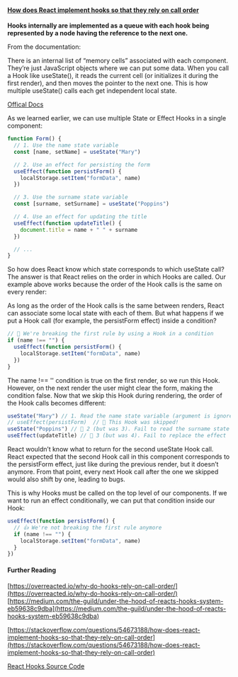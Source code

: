 #### [How does React implement hooks so that they rely on call order](https://stackoverflow.com/questions/54673188/how-does-react-implement-hooks-so-that-they-rely-on-call-order)

**Hooks internally are implemented as a queue with each hook being represented by a node having the reference to the next one.**

From the documentation:

There is an internal list of “memory cells” associated with each component. They’re just JavaScript objects where we can put some data. When you call a Hook like useState(), it reads the current cell (or initializes it during the first render), and then moves the pointer to the next one. This is how multiple useState() calls each get independent local state.

[Offical Docs](https://reactjs.org/docs/hooks-rules.html#explanation)

As we learned earlier, we can use multiple State or Effect Hooks in a single component:

```js
function Form() {
  // 1. Use the name state variable
  const [name, setName] = useState("Mary")

  // 2. Use an effect for persisting the form
  useEffect(function persistForm() {
    localStorage.setItem("formData", name)
  })

  // 3. Use the surname state variable
  const [surname, setSurname] = useState("Poppins")

  // 4. Use an effect for updating the title
  useEffect(function updateTitle() {
    document.title = name + " " + surname
  })

  // ...
}
```

So how does React know which state corresponds to which useState call? The answer is that React relies on the order in which Hooks are called. Our example above works because the order of the Hook calls is the same on every render:

As long as the order of the Hook calls is the same between renders, React can associate some local state with each of them. But what happens if we put a Hook call (for example, the persistForm effect) inside a condition?

```js
// 🔴 We're breaking the first rule by using a Hook in a condition
if (name !== "") {
  useEffect(function persistForm() {
    localStorage.setItem("formData", name)
  })
}
```

The name !== '' condition is true on the first render, so we run this Hook. However, on the next render the user might clear the form, making the condition false. Now that we skip this Hook during rendering, the order of the Hook calls becomes different:

```js
useState("Mary") // 1. Read the name state variable (argument is ignored)
// useEffect(persistForm)  // 🔴 This Hook was skipped!
useState("Poppins") // 🔴 2 (but was 3). Fail to read the surname state variable
useEffect(updateTitle) // 🔴 3 (but was 4). Fail to replace the effect
```

React wouldn’t know what to return for the second useState Hook call. React expected that the second Hook call in this component corresponds to the persistForm effect, just like during the previous render, but it doesn’t anymore. From that point, every next Hook call after the one we skipped would also shift by one, leading to bugs.

This is why Hooks must be called on the top level of our components. If we want to run an effect conditionally, we can put that condition inside our Hook:

```js
useEffect(function persistForm() {
  // 👍 We're not breaking the first rule anymore
  if (name !== "") {
    localStorage.setItem("formData", name)
  }
})
```

#### Further Reading

[https://overreacted.io/why-do-hooks-rely-on-call-order/](https://overreacted.io/why-do-hooks-rely-on-call-order/)
[https://medium.com/the-guild/under-the-hood-of-reacts-hooks-system-eb59638c9dba](https://medium.com/the-guild/under-the-hood-of-reacts-hooks-system-eb59638c9dba)

[https://stackoverflow.com/questions/54673188/how-does-react-implement-hooks-so-that-they-rely-on-call-order](https://stackoverflow.com/questions/54673188/how-does-react-implement-hooks-so-that-they-rely-on-call-order)

[React Hooks Source Code](https://github.com/facebook/react/blob/5f06576f51ece88d846d01abd2ddd575827c6127/packages/react-reconciler/src/ReactFiberHooks.js#L243)
